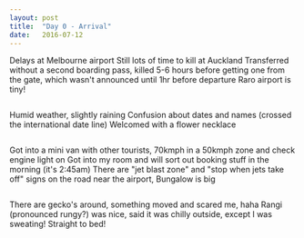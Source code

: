 ```yaml
---
layout: post
title:  "Day 0 - Arrival"
date:   2016-07-12
---
```


Delays at Melbourne airport
Still lots of time to kill at Auckland
Transferred without a second boarding pass, killed 5-6 hours before getting one from the gate, which wasn't announced until 1hr before departure
Raro airport is tiny!

<img src="{{ '/assets/img/touring.jpg' | prepend: site.baseurl }}" alt=""> 

Humid weather, slightly raining
Confusion about dates and names (crossed the international date line)
Welcomed with a flower necklace

<img src="{{ '/assets/img/touring.jpg' | prepend: site.baseurl }}" alt=""> 

Got into a mini van with other tourists, 70kmph in a 50kmph zone and check engine light on
Got into my room and will sort out booking stuff in the morning (it's 2:45am)
There are "jet blast zone" and "stop when jets take off" signs on the road near the airport,
Bungalow is big

<img src="{{ '/assets/img/touring.jpg' | prepend: site.baseurl }}" alt=""> 

There are gecko's around, something moved and scared me, haha
Rangi (pronounced rungy?) was nice, said it was chilly outside, except I was sweating!
Straight to bed!
